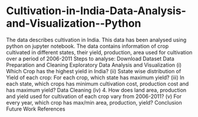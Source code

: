 # Cultivation-in-India-Data-Analysis-and-Visualization--Python
The data describes cultivation in India. This data has been analysed using python on jupyter notebook. The data contains information of crop cultivated in different states, their yield, production, area used for cultivation over a period of 2006-2011
Steps to analyse: 
  Download Dataset
  Data Preparation and Cleaning
  Exploratory Data Analysis and Visualization
    (i) Which Crop has the highest yield in India?
    (ii) Sstate wise distribution of Yield of each crop: For each crop, which state has maximum yield?
    (iii) In each state, which crops has minimum cultivation cost, production cost and has maximum yield?
   Data Cleaning
     (iv) 4. How does land area, production and yield used for cultivation of each crop vary from 2006-2011?
     (v) For every year, which crop has max/min area, production, yield?
   Conclusion
   Future Work
   References
